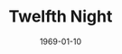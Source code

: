 ---
title: Twelfth Night
date: 1969-01-10
opening_date: 1969-01-10
closing_date: 1969-01-18
layout: productions
playbill:
Theatre: Theatre Jacksonville
Venue: Little Theatre
cast:
- Lady in Waiting:
  - Mary Ellen Calhoun
  - Phyllis Lippman
  - Vivienne Winemiller
- Musician: Robert Hilgenberg
- Curio: Leon Parsey
- Orsino: Robert Zienta
- Valentine: Jimmie Merrill
- Viola: Margaret Oehlbeck
- A Sea Captain: Herb Marks
- Sailor: Charles Wilson
- Sir Toby Belch: John Walker
- Maria: Pamela Garmon
- Sir Andrew Aguecheek: James Raney
- Feste: Gil Gimble
- Olivia: Margaret Winstead
- Malvolio: Bill Harriman
- Antonio: Edward Baker
- Sebastian: Wayne Wofford
- Fabian: Douglas Thomas
- Officer: Charles Wilson
- Priest: Herb Marks
crew:
- Director: Robert Knowles
- Original Music: Rosalind McCall
- Costume Designer: Robert Knowles
- Set Design: Ham Waddell
- Lighting Design: David Herwitz
- Stage Manager: Carolyn Courreges
- Lighting:
  - Becky Williams
  - Hal Nearhoof
- Sound: Maria Alarcon
- Properties:
  - Katy Raven
  - Jan Stevens
  - Lollie Raven
- Set Construction:
  - Ham Waddell
  - Robert Fetters
  - Mary Fetters
  - Mike Fetters
  - Chris Fetters
  - Dave Herwitz
  - Carolyn Powers
  - Douglas Thomas
  - Becky Williams
  - Wayne Wofford
  - Mary Winstead
  - Suzanne Lanier
  - Lollie Raven
- Costume Construction:
  - Mary Coyle
  - Nancy Gibson
- Make-up:
  - John Walker
  - Debbie Dunn
  - Eddie Dyal
  - Marshal Grauer
  - Harriet Miltenberg
- Publicity:
  - Rosa Harlan
  - L.A. Hanson
---